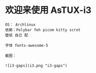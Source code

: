 # 欢迎来使用 AsTUX-i3
	OS： Archlinux
	依赖：Polybar feh picom kitty scrot
	壁纸 自己 配 
	
	字体 fonts-awesome-5
	
	截图：
	
	![i3-gaps](i3.png "i3-gaps")
